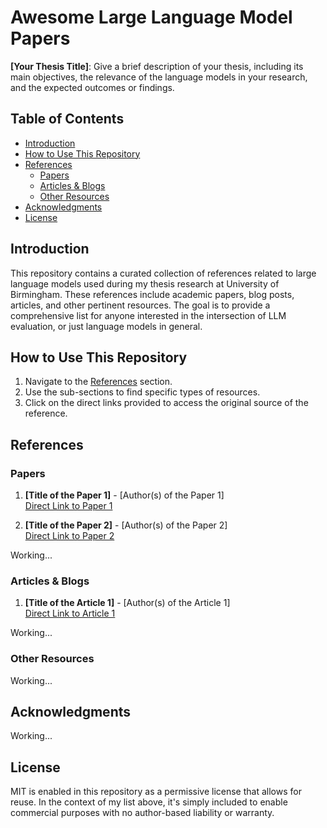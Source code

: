 # Awesome Large Language Model Papers

**[Your Thesis Title]**: Give a brief description of your thesis, including its main objectives, the relevance of the language models in your research, and the expected outcomes or findings.

## Table of Contents
- [Introduction](#introduction)
- [How to Use This Repository](#how-to-use-this-repository)
- [References](#references)
  - [Papers](#papers)
  - [Articles & Blogs](#articles--blogs)
  - [Other Resources](#other-resources)
- [Acknowledgments](#acknowledgments)
- [License](#license)

## Introduction

This repository contains a curated collection of references related to large language models used during my thesis research at University of Birmingham. These references include academic papers, blog posts, articles, and other pertinent resources. The goal is to provide a comprehensive list for anyone interested in the intersection of LLM evaluation, or just language models in general.

## How to Use This Repository

1. Navigate to the [References](#references) section.
2. Use the sub-sections to find specific types of resources.
3. Click on the direct links provided to access the original source of the reference.

## References

### Papers

1. **[Title of the Paper 1]** - [Author(s) of the Paper 1]  
   [Direct Link to Paper 1](#)
   
2. **[Title of the Paper 2]** - [Author(s) of the Paper 2]  
   [Direct Link to Paper 2](#)

Working...

### Articles & Blogs

1. **[Title of the Article 1]** - [Author(s) of the Article 1]  
   [Direct Link to Article 1](#)

Working...

### Other Resources

Working...

## Acknowledgments

Working...

## License

MIT is enabled in this repository as a permissive license that allows for reuse. In the context of my list above, it's simply included to enable commercial purposes with no author-based liability or warranty.
